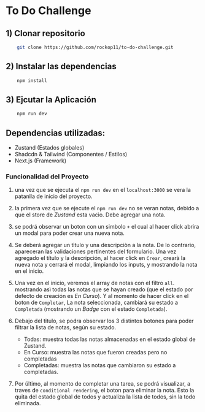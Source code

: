 # To Do Challenge

## 1) Clonar repositorio
```bash
    git clone https://github.com/rockop11/to-do-challenge.git
```

## 2) Instalar las dependencias
```bash
    npm install
```

## 3) Ejcutar la Aplicación
```bash
    npm run dev
```

## Dependencias utilizadas:
- Zustand (Estados globales)
- Shadcdn & Tailwind (Componentes / Estilos)
- Next.js (Framework)


### Funcionalidad del Proyecto

1) una vez que se ejecuta el `npm run dev` en el `localhost:3000` se vera la patanlla de inicio del proyecto.  

2) la primera vez que se ejecute el `npm run dev` no se veran notas, debido a que el store de *Zustand* esta vacìo. Debe agregar una nota.

3) se podrá observar un boton con un simbolo `+` el cual al hacer click abrira un modal para poder crear una nueva nota.

4) Se deberá agregar un tìtulo y una descripciòn a la nota. De lo contrario, apareceran las validaciones pertinentes del formulario. Una vez agregado el título y la descripción, al hacer click en `Crear`, crearà la nueva nota y cerrará el modal, limpiando los inputs, y mostrando la nota en el inicio.

5) Una vez en el inicio, veremos el array de notas con el filtro `all`. mostrando asì todas las notas que se hayan creado (que el estado por defecto de creación es *En Curso*). Y al momento de hacer click en el boton de `Completar`, La nota seleccionada, cambiará su estado a `Completada` (mostrando un *Badge* con el estado `Completada`).

6) Debajo del titulo, se podra observar los 3 distintos botones para poder filtrar la lista de notas, según su estado. 
    - Todas: muestra todas las notas almacenadas en el estado global de Zustand.
    - En Curso: muestra las notas que fueron creadas pero no completadas
    - Completadas: muestra las notas que cambiaron su estado a completadas.

7) Por último, al momento de completar una tarea, se podrá visualizar, a traves de `conditional rendering`, el boton para eliminar la nota. Esto la quita del estado global de todos y actualiza la lista de todos, sin la todo eliminada.

